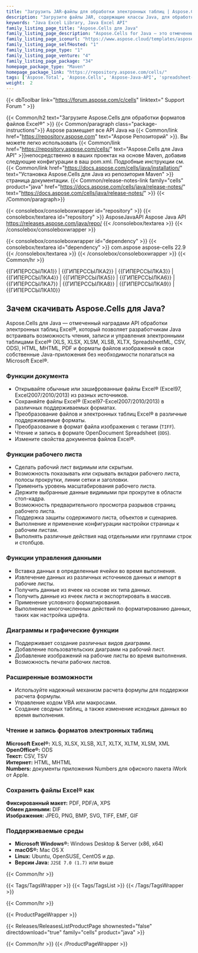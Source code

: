 ```yaml
---
title: "Загрузить JAR-файлы для обработки электронных таблиц | Aspose.Cells API"
description: "Загрузите файлы JAR, содержащие классы Java, для обработки, управления и преобразования электронных таблиц Excel® с помощью локального API. Поддерживает диаграммы, печать, шифрование и многое другое."
keywords: "Java Excel Library, Java Excel API"
family_listing_page_title: "Aspose.Cells для Java"
family_listing_page_description: "Aspose.Cells for Java — это отмеченный наградами API обработки электронных таблиц Excel, который позволяет разработчикам Java внедрять возможность чтения, записи и управления электронными таблицами Excel в свои собственные приложения Java без необходимости полагаться на Microsoft Excel."
family_listing_page_iconurl: "https://www.aspose.cloud/templates/aspose/App_Themes/V3/images/cells/272x272/aspose_cells-for-java.png"
family_listing_page_selfHosted: "1"
family_listing_page_type: "1"
family_listing_page_venture: "4"
family_listing_page_package: "34"
homepage_package_type: "Maven"
homepage_package_link: "https://repository.aspose.com/cells/"
tags: ['Aspose.Total', 'Aspose.Cells', 'Aspose-Java-API', 'spreadsheet-java-library', 'spreadsheet-java-class', 'Maven', 'XLS', 'XLSX', 'XLSB', 'XLSM', 'XLT', 'XLTX', 'XLTM', 'XLAM', 'CSV', 'TSV', 'TabDelimited', 'TXT', 'HTML', 'MHTML', 'ODS', 'SpreadsheetML', 'Numbers', 'JSON', 'DIF', 'PDF', 'XPS', 'SVG', 'TIFF', 'PNG', 'BMP', 'EMF', 'JPEG', 'GIF', 'Markdown', 'SXC', 'FODS', 'DOCX', 'PPTX', 'Windows', 'Linux', 'Mac', 'J2SE', 'print', 'rendering', 'spreadsheet', 'encryption', 'workbook', 'excel-to-XPS', 'worksheet-to-XPS', 'workbook-to-XPS', 'excel-to-HTML', 'excel-to-PDF', 'conversion', 'convert', 'PDFA', 'worksheet-to-image', 'worksheet-to-SVG', 'JSON-to-CSV', 'CSV-to-JSON', 'import']
weight:  2
---
```


{{< dbToolbar link="https://forum.aspose.com/c/cells" linktext=" Support Forum " >}}

{{< Common/h2 text="Загрузите Aspose.Cells для обработки форматов файлов Excel®"  >}}
{{< Common/paragraph class="package-instructions">}}
Aspose размещает все API Java на
{{< Common/link href="https://repository.aspose.com" text="Aspose Репозиторий"  >}}. Вы можете легко использовать
{{< Common/link href="https://repository.aspose.com/cells/" text="Aspose.Cells для Java API"  >}}непосредственно в ваших проектах на основе Maven, добавив следующие конфигурации в ваш pom.xml. Подробные инструкции см.
{{< Common/link href="https://docs.aspose.com/cells/java/installation/" text="Установка Aspose.Cells для Java из репозитория Maven"  >}}страница документации.
{{< Common/release-notes-link family="cells" product="java" href="https://docs.aspose.com/cells/java/release-notes/" text="https://docs.aspose.com/cells/java/release-notes/"  >}}
{{< /Common/paragraph>}}

{{< consolebox/consoleboxwrapper id="repository" >}}
   {{< consolebox/textarea id="repository" >}} 
      <repository>
      <id>AsposeJavaAPI</id>
      <name>Aspose Java API</name>
      <url>https://releases.aspose.com/java/repo/</url>
      </repository> 
   {{< /consolebox/textarea >}}
{{< /consolebox/consoleboxwrapper >}}

{{< consolebox/consoleboxwrapper id="dependency" >}}
   {{< consolebox/textarea id="dependency" >}}
      <dependency>
      <groupId>com.aspose</groupId>
      <artifactId>aspose-cells</artifactId>
      <version>22.9</version>
      </dependency>
   {{< /consolebox/textarea >}}
{{< /consolebox/consoleboxwrapper >}}
{{< Common/hr >}}

{{ГИПЕРССЫЛКА1}} | {{ГИПЕРССЫЛКА2}} | {{ГИПЕРССЫЛКА3}} | {{ГИПЕРССЫЛКА4}} | {{ГИПЕРССЫЛКА5}} | {{ГИПЕРССЫЛКА6}} | {{ГИПЕРССЫЛКА7}} | {{ГИПЕРССЫЛКА8}} | {{ГИПЕРССЫЛКА9}} | {{ГИПЕРССЫЛКА10}}

## Зачем скачивать Aspose.Cells для Java?

Aspose.Cells для Java — отмеченный наградами API обработки электронных таблиц Excel®, который позволяет разработчикам Java встраивать возможность чтения, записи и управления электронными таблицами Excel® (XLS, XLSX, XLSM, XLSB, XLTX, SpreadsheetML, CSV, ODS), HTML, MHTML, PDF и форматы файлов изображений в свои собственные Java-приложения без необходимости полагаться на Microsoft Excel®.

### Функции документа

- Открывайте обычные или зашифрованные файлы Excel® (Excel97, Excel2007/2010/2013) из разных источников.
- Сохраняйте файлы Excel® (Excel97-Excel2007/2010/2013) в различных поддерживаемых форматах.
- Преобразование файлов и электронных таблиц Excel® в различные поддерживаемые форматы.
- Преобразование в формат файла изображения с тегами (`TIFF`).
- Чтение и запись в формате OpenDocument Spreadsheet (`ODS`).
- Измените свойства документов файлов Excel®.

### Функции рабочего листа

- Сделать рабочий лист видимым или скрытым.
- Возможность показывать или скрывать вкладки рабочего листа, полосы прокрутки, линии сетки и заголовки.
- Применить уровень масштабирования рабочего листа.
- Держите выбранные данные видимыми при прокрутке в области стоп-кадра.
- Возможность предварительного просмотра разрывов страниц рабочего листа.
- Поддержка защиты содержимого листа, объектов и сценариев.
- Выполнение и применение конфигурации настройки страницы к рабочим листам.
- Выполнять различные действия над отдельными или группами строк и столбцов.

### Функции управления данными

- Вставка данных в определенные ячейки во время выполнения.
- Извлечение данных из различных источников данных и импорт в рабочие листы.
- Получить данные из ячеек на основе их типа данных.
- Получить данные из ячеек листа и экспортировать в массив.
- Применение условного форматирования.
- Выполнение многочисленных действий по форматированию данных, таких как настройка шрифта.

### Диаграммы и графические функции

- Поддерживает создание различных видов диаграмм.
- Добавление пользовательских диаграмм на рабочий лист.
- Добавление изображений на рабочие листы во время выполнения.
- Возможность печати рабочих листов.

### Расширенные возможности

- Используйте надежный механизм расчета формулы для поддержки расчета формулы.
- Управление кодом VBA или макросами.
- Создание сводных таблиц, а также изменение исходных данных во время выполнения.

### Чтение и запись форматов электронных таблиц

**Microsoft Excel®:** XLS, XLSX, XLSB, XLT, XLTX, XLTM, XLSM, XML\
**OpenOffice®:** ODS\
**Текст:** CSV, TSV\
**Интернет:** HTML, MHTML\
**Numbers:** документы приложения Numbers для офисного пакета iWork от Apple.

### Сохранить файлы Excel® как

**Фиксированный макет:** PDF, PDF/A, XPS\
**Обмен данными:** DIF\
**Изображения:** JPEG, PNG, BMP, SVG, TIFF, EMF, GIF

### Поддерживаемые среды

- **Microsoft Windows®:** Windows Desktop & Server (x86, x64)
- **macOS®:** Mac OS X
- **Linux:** Ubuntu, OpenSUSE, CentOS и др.
- **Версии Java:** `J2SE 7.0 (1.7)` или выше

{{< Common/hr >}}

{{< Tags/TagsWrapper >}}
 {{< Tags/TagsList >}}
{{< /Tags/TagsWrapper >}}

{{< Common/hr >}}

{{< ProductPageWrapper >}}
<!-- ReleasesListProductPage-->
   {{< Releases/ReleasesListProductPage shownested="false"  directdownload="true" family="cells" product="java" >}}
<!-- /ReleasesListProductPage-->
{{< Common/hr >}}
{{< /ProductPageWrapper >}}

